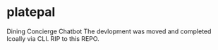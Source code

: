 # platepal
Dining Concierge Chatbot
The devlopment was moved and completed lcoally via CLI.
RIP to this REPO.
